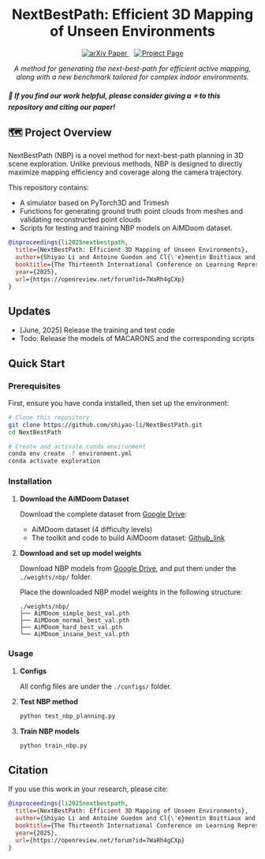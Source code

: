 <div align="center">
<h1>NextBestPath: Efficient 3D Mapping of Unseen Environments</h1>

<a href="https://arxiv.org/pdf/2502.05378" style="margin-right: 10px;">
  <img src="https://img.shields.io/badge/arXiv-Paper-b31b1b?logo=arxiv&logoColor=white" alt="arXiv Paper">
</a>
<a href="https://shiyao-li.github.io/nbp/"><img src="https://img.shields.io/badge/Project_Page-green" alt="Project Page"></a>

*A method for generating the next-best-path for efficient active mapping, along with a new benchmark tailored for complex indoor environments.*

</div>


##### 🌟 If you find our work helpful, please consider giving a ⭐️ to this repository and citing our paper!



## 🗺️ Project Overview

NextBestPath (NBP) is a novel method for next-best-path planning in 3D scene exploration. Unlike previous methods, NBP is designed to directly maximize mapping efficiency and coverage along the camera trajectory.


This repository contains:
* A simulator based on PyTorch3D and Trimesh
* Functions for generating ground truth point clouds from meshes and validating reconstructed point clouds
* Scripts for testing and training NBP models on AiMDoom dataset.

```bibtex
@inproceedings{li2025nextbestpath,
  title={NextBestPath: Efficient 3D Mapping of Unseen Environments},
  author={Shiyao Li and Antoine Guedon and Cl{\'e}mentin Boittiaux and Shizhe Chen and Vincent Lepetit},
  booktitle={The Thirteenth International Conference on Learning Representations},
  year={2025},
  url={https://openreview.net/forum?id=7WaRh4gCXp}
}
```

## Updates
- [June, 2025] Release the training and test code
- Todo: Release the models of MACARONS and the corresponding scripts


## Quick Start

### Prerequisites

First, ensure you have conda installed, then set up the environment:

```bash
# Clone this repository
git clone https://github.com/shiyao-li/NextBestPath.git
cd NextBestPath

# Create and activate conda environment
conda env create -f environment.yml
conda activate exploration
```

### Installation

1. **Download the AiMDoom Dataset**
   
   Download the complete dataset from [Google Drive](https://drive.google.com/drive/folders/1fwhCrxmrJnpdK-egawoX2OYHUxnxAwr-):
   - AiMDoom dataset (4 difficulty levels)
   - The toolkit and code to build AiMDoom dataset: [Github_link](https://github.com/shiyao-li/AiMDoom)

2. **Download and set up model weights**
   
   Download NBP models from [Google Drive](https://drive.google.com/drive/folders/1jAEKrznbbZ5bwu39y0ah4pszMlTuVAfH?usp=sharing), and put them under the `./weights/nbp/` folder.
   
   Place the downloaded NBP model weights in the following structure:
   ```
   ./weights/nbp/
   ├── AiMDoom_simple_best_val.pth  
   ├── AiMDoom_normal_best_val.pth  
   ├── AiMDoom_hard_best_val.pth  
   └── AiMDoom_insane_best_val.pth
   ```

### Usage

1. **Configs**
   
   All config files are under the `./configs/` folder.

2. **Test NBP method**
   ```bash
   python test_nbp_planning.py
   ```

3. **Train NBP models**
   ```bash
   python train_nbp.py
   ```

## Citation

If you use this work in your research, please cite:

```bibtex
@inproceedings{li2025nextbestpath,
  title={NextBestPath: Efficient 3D Mapping of Unseen Environments},
  author={Shiyao Li and Antoine Guedon and Cl{\'e}mentin Boittiaux and Shizhe Chen and Vincent Lepetit},
  booktitle={The Thirteenth International Conference on Learning Representations},
  year={2025},
  url={https://openreview.net/forum?id=7WaRh4gCXp}
}
```
